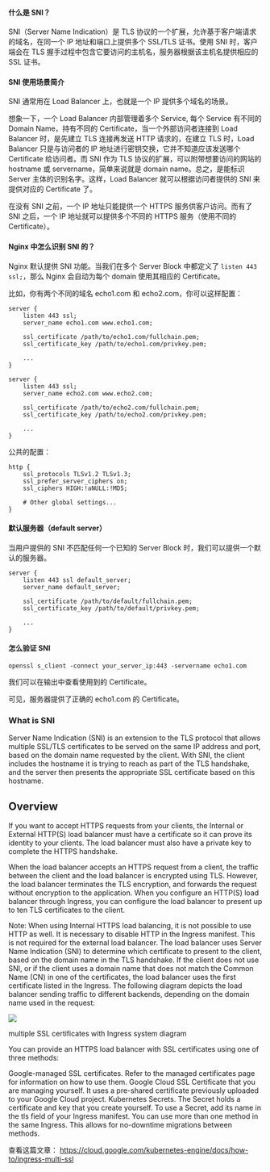 
#### 什么是 SNI？
SNI（Server Name Indication）是 TLS 协议的一个扩展，允许基于客户端请求的域名，在同一个 IP 地址和端口上提供多个 SSL/TLS 证书。使用 SNI 时，客户端会在 TLS 握手过程中包含它要访问的主机名，服务器根据该主机名提供相应的 SSL 证书。


#### SNI 使用场景简介
SNI 通常用在 Load Balancer 上，也就是一个 IP 提供多个域名的场景。

想象一下，一个 Load Balancer 内部管理着多个 Service, 每个 Service 有不同的 Domain Name，持有不同的 Certificate，当一个外部访问者连接到 Load Balancer 时，是先建立 TLS 连接再发送 HTTP 请求的，在建立 TLS 时，Load Balancer 只是与访问者的 IP 地址进行密钥交换，它并不知道应该发送哪个 Certificate 给访问者。而 SNI 作为 TLS 协议的扩展，可以附带想要访问的网站的 hostname 或 servername，简单来说就是 domain name。总之，是能标识 Server 主体的识别名字。这样，Load Balancer 就可以根据访问者提供的 SNI 来提供对应的 Certificate 了。

在没有 SNI 之前，一个 IP 地址只能提供一个 HTTPS 服务供客户访问。而有了 SNI 之后，一个 IP 地址就可以提供多个不同的 HTTPS 服务（使用不同的 Certificate）。


#### Nginx 中怎么识别 SNI 的？
Nginx 默认提供 SNI 功能。当我们在多个 Server Block 中都定义了 `listen 443 ssl;`，那么 Nginx 会自动为每个 domain 使用其相应的 Certificate。

比如，你有两个不同的域名 echo1.com 和 echo2.com，你可以这样配置：

```
server {
    listen 443 ssl;
    server_name echo1.com www.echo1.com;

    ssl_certificate /path/to/echo1.com/fullchain.pem;
    ssl_certificate_key /path/to/echo1.com/privkey.pem;

    ...
}

server {
    listen 443 ssl;
    server_name echo2.com www.echo2.com;

    ssl_certificate /path/to/echo2.com/fullchain.pem;
    ssl_certificate_key /path/to/echo2.com/privkey.pem;

    ...
}
```

公共的配置：

```
http {
    ssl_protocols TLSv1.2 TLSv1.3;
    ssl_prefer_server_ciphers on;
    ssl_ciphers HIGH:!aNULL:!MD5;
    
    # Other global settings...
}

```


#### 默认服务器（default server）
当用户提供的 SNI 不匹配任何一个已知的 Server Block 时，我们可以提供一个默认的服务器。

```
server {
    listen 443 ssl default_server;
    server_name default_server;

    ssl_certificate /path/to/default/fullchain.pem;
    ssl_certificate_key /path/to/default/privkey.pem;

    ...
}
```

#### 怎么验证 SNI

```
openssl s_client -connect your_server_ip:443 -servername echo1.com
```

我们可以在输出中查看使用到的 Certificate。

可见，服务器提供了正确的 echo1.com 的 Certificate。




### What is SNI
Server Name Indication (SNI) is an extension to the TLS protocol that allows multiple SSL/TLS certificates to be served on the same IP address and port, based on the domain name requested by the client. With SNI, the client includes the hostname it is trying to reach as part of the TLS handshake, and the server then presents the appropriate SSL certificate based on this hostname.


## Overview
If you want to accept HTTPS requests from your clients, the Internal or External HTTP(S) load balancer must have a certificate so it can prove its identity to your clients. The load balancer must also have a private key to complete the HTTPS handshake.

When the load balancer accepts an HTTPS request from a client, the traffic between the client and the load balancer is encrypted using TLS. However, the load balancer terminates the TLS encryption, and forwards the request without encryption to the application. When you configure an HTTP(S) load balancer through Ingress, you can configure the load balancer to present up to ten TLS certificates to the client.


Note: When using Internal HTTPS load balancing, it is not possible to use HTTP as well. It is necessary to disable HTTP in the Ingress manifest. This is not required for the external load balancer.
The load balancer uses Server Name Indication (SNI) to determine which certificate to present to the client, based on the domain name in the TLS handshake. If the client does not use SNI, or if the client uses a domain name that does not match the Common Name (CN) in one of the certificates, the load balancer uses the first certificate listed in the Ingress. The following diagram depicts the load balancer sending traffic to different backends, depending on the domain name used in the request:

![](https://us-article-images.oss-cn-shanghai.aliyuncs.com/screenshots/sni_multiple_ssl_certs.png)


multiple SSL certificates with Ingress system diagram

You can provide an HTTPS load balancer with SSL certificates using one of three methods:

Google-managed SSL certificates. Refer to the managed certificates page for information on how to use them.
Google Cloud SSL Certificate that you are managing yourself. It uses a pre-shared certificate previously uploaded to your Google Cloud project.
Kubernetes Secrets. The Secret holds a certificate and key that you create yourself. To use a Secret, add its name in the tls field of your Ingress manifest.
You can use more than one method in the same Ingress. This allows for no-downtime migrations between methods.




查看这篇文章：
https://cloud.google.com/kubernetes-engine/docs/how-to/ingress-multi-ssl

